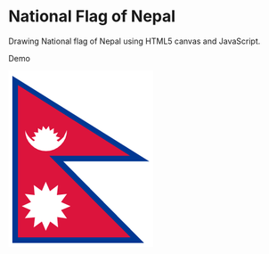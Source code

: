
National Flag of Nepal
=============
Drawing National flag of Nepal using HTML5 canvas and JavaScript.


Demo

![National Flag of Nepal](https://raw.githubusercontent.com/acsudeep/flag-of-nepal/master/flag-of-nepal.png)

